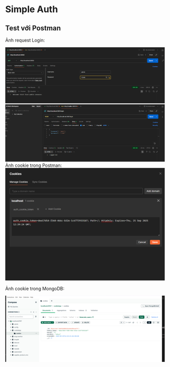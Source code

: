 # Simple Auth

## Test với Postman

Ảnh request Login:  

![Login với Postman](./public/login1.png)
![Login với Postman](./public/login2.png)
Ảnh cookie trong Postman:
![cookie với Postman](./public/cookie1.png)

Ảnh cookie trong MongoDB:  

![Cookie MongoDB](./public/cookie2.png)